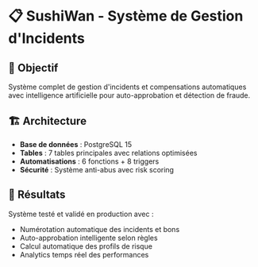 # 📋 SushiWan - Système de Gestion d'Incidents

## 🎯 Objectif
Système complet de gestion d'incidents et compensations automatiques avec intelligence artificielle pour auto-approbation et détection de fraude.

## 🏗️ Architecture
- **Base de données** : PostgreSQL 15
- **Tables** : 7 tables principales avec relations optimisées
- **Automatisations** : 6 fonctions + 8 triggers
- **Sécurité** : Système anti-abus avec risk scoring

## 🚀 Résultats
Système testé et validé en production avec :
- Numérotation automatique des incidents et bons
- Auto-approbation intelligente selon règles
- Calcul automatique des profils de risque
- Analytics temps réel des performances
